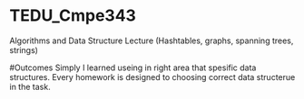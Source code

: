 # TEDU_Cmpe343
Algorithms and Data Structure Lecture (Hashtables, graphs, spanning trees, strings)

#Outcomes
Simply I learned useing in right area that spesific data structures. Every homework is designed to choosing correct data structerue in the task. 
